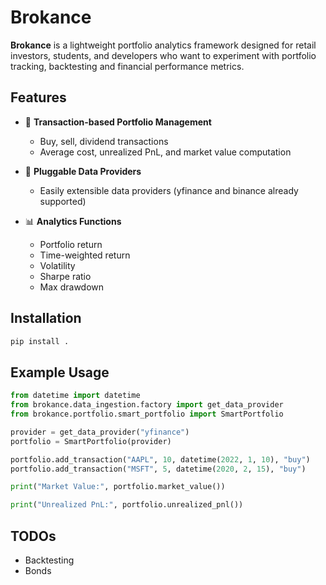# Brokance 

**Brokance** is a lightweight portfolio analytics framework designed for retail investors, students, and developers who want to experiment with portfolio tracking, backtesting and financial performance metrics.

## Features 
- 🧾 **Transaction-based Portfolio Management**
  - Buy, sell, dividend transactions
  - Average cost, unrealized PnL, and market value computation

- 🔌 **Pluggable Data Providers**
  - Easily extensible data providers (yfinance and binance already supported)

- 📊 **Analytics Functions**
  - Portfolio return
  - Time-weighted return
  - Volatility
  - Sharpe ratio
  - Max drawdown


## Installation

```bash
pip install .
```

## Example Usage

```python
from datetime import datetime
from brokance.data_ingestion.factory import get_data_provider
from brokance.portfolio.smart_portfolio import SmartPortfolio

provider = get_data_provider("yfinance")
portfolio = SmartPortfolio(provider)

portfolio.add_transaction("AAPL", 10, datetime(2022, 1, 10), "buy")
portfolio.add_transaction("MSFT", 5, datetime(2020, 2, 15), "buy")

print("Market Value:", portfolio.market_value())

print("Unrealized PnL:", portfolio.unrealized_pnl())
```



## TODOs
- Backtesting 
- Bonds 